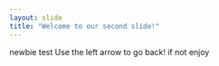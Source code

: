 ```yaml
---
layout: slide
title: "Welcome to our second slide!"
---
```

newbie test 
Use the left arrow to go back! if not enjoy 
